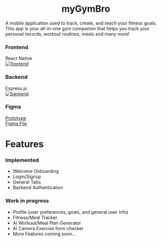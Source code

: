 <h1 align="center">
  myGymBro
</h1>

<p>A mobile application used to track, create, and reach your fitness goals. This app is your all-in-one gym companion that helps you track your personal records, workout routines, meals and many more!</p>

### Frontend
React Native
<br>
[![frontend](https://skillicons.dev/icons?i=js,react,tailwind,nodejs)](https://github.com/tandpfun/skill-icons)

### Backend
Express.js
<br>
[![backend](https://skillicons.dev/icons?i=js,express,mongodb,nodejs)](https://github.com/tandpfun/skill-icons)

### Figma
[Prototype](https://www.figma.com/proto/Ax6XkJf6EYVP7Sgsg55u8V/myGymbro?t=xzK24a0DtlFAPTdl-1)
<br>
[Figma File](https://www.figma.com/design/Ax6XkJf6EYVP7Sgsg55u8V/myGymbro?node-id=0-1&t=xzK24a0DtlFAPTdl-1)

# Features

### Implemented

- Welcome Onboarding
- Login/Signup
- General Tabs
- Backend Authentication

### Work in progress

- Profile (user preferences, goals, and general user info)
- Fitness/Meal Tracker
- AI Workout/Meal Plan Generator
- AI Camera Exercise form checker
- More Features coming soon...
